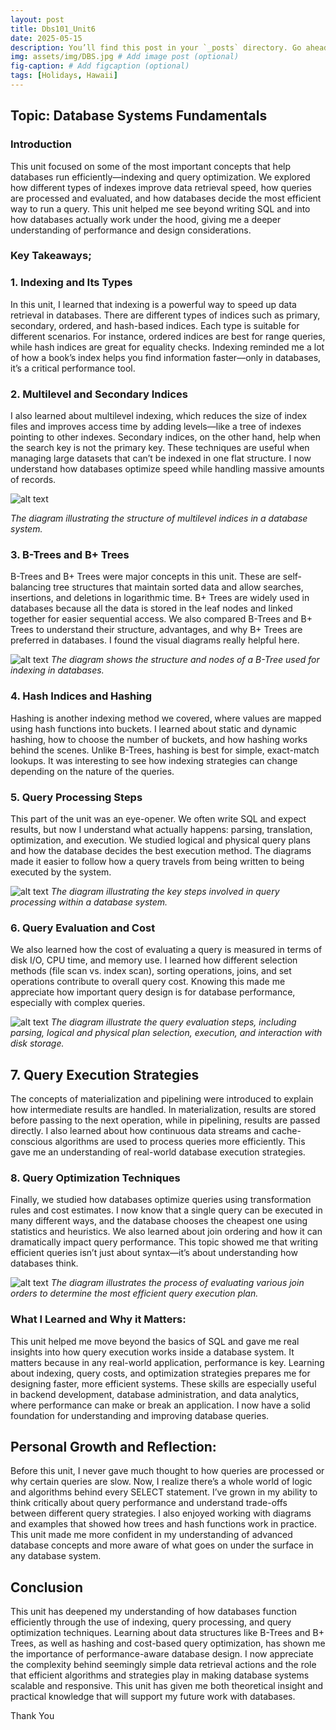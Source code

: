 ```yaml
---
layout: post
title: Dbs101_Unit6
date: 2025-05-15
description: You’ll find this post in your `_posts` directory. Go ahead and edit it and re-build the site to see your changes. # Add post description (optional)
img: assets/img/DBS.jpg # Add image post (optional)
fig-caption: # Add figcaption (optional)
tags: [Holidays, Hawaii]
---
```

## Topic: Database Systems Fundamentals

### Introduction

This unit  focused on some of the most important concepts that help databases run efficiently—indexing and query optimization. We explored how different types of indexes improve data retrieval speed, how queries are processed and evaluated, and how databases decide the most efficient way to run a query. This unit helped me see beyond writing SQL and into how databases actually work under the hood, giving me a deeper understanding of performance and design considerations.

###  Key Takeaways;

### 1.  Indexing and Its Types

In this unit, I learned that indexing is a powerful way to speed up data retrieval in databases. There are different types of indices such as primary, secondary, ordered, and hash-based indices. Each type is suitable for different scenarios. For instance, ordered indices are best for range queries, while hash indices are great for equality checks. Indexing reminded me a lot of how a book’s index helps you find information faster—only in databases, it’s a critical performance tool.


### 2. Multilevel and Secondary Indices

I also learned about multilevel indexing, which reduces the size of index files and improves access time by adding levels—like a tree of indexes pointing to other indexes. Secondary indices, on the other hand, help when the search key is not the primary key. These techniques are useful when managing large datasets that can’t be indexed in one flat structure. I now understand how databases optimize speed while handling massive amounts of records.

![alt text](../assets/img/Multiindexing.png)

*The diagram illustrating the structure of multilevel indices in a database system.*

### 3. B-Trees and B+ Trees

B-Trees and B+ Trees were major concepts in this unit. These are self-balancing tree structures that maintain sorted data and allow searches, insertions, and deletions in logarithmic time. B+ Trees are widely used in databases because all the data is stored in the leaf nodes and linked together for easier sequential access. We also compared B-Trees and B+ Trees to understand their structure, advantages, and why B+ Trees are preferred in databases. I found the visual diagrams really helpful here.

![alt text](../assets/img/B_Tree.png)
*The diagram shows the structure and nodes of a B-Tree used for indexing in databases.*

###  4. Hash Indices and Hashing

Hashing is another indexing method we covered, where values are mapped using hash functions into buckets. I learned about static and dynamic hashing, how to choose the number of buckets, and how hashing works behind the scenes. Unlike B-Trees, hashing is best for simple, exact-match lookups. It was interesting to see how indexing strategies can change depending on the nature of the queries.

### 5. Query Processing Steps

This part of the unit was an eye-opener. We often write SQL and expect results, but now I understand what actually happens: parsing, translation, optimization, and execution. We studied logical and physical query plans and how the database decides the best execution method. The diagrams made it easier to follow how a query travels from being written to being executed by the system.

![alt text](<../assets/img/Query processing step.png>)
*The diagram illustrating the key steps involved in query processing within a database system.*

### 6.  Query Evaluation and Cost

We also learned how the cost of evaluating a query is measured in terms of disk I/O, CPU time, and memory use. I learned how different selection methods (file scan vs. index scan), sorting operations, joins, and set operations contribute to overall query cost. Knowing this made me appreciate how important query design is for database performance, especially with complex queries.

![alt text](<../assets/img/Query Evaluation steps.png>)
*The diagram illustrate the query evaluation steps, including parsing, logical and physical plan selection, execution, and interaction with disk storage.*

## 7. Query Execution Strategies

The concepts of materialization and pipelining were introduced to explain how intermediate results are handled. In materialization, results are stored before passing to the next operation, while in pipelining, results are passed directly. I also learned about how continuous data streams and cache-conscious algorithms are used to process queries more efficiently. This gave me an understanding of real-world database execution strategies.

### 8. Query Optimization Techniques

Finally, we studied how databases optimize queries using transformation rules and cost estimates. I now know that a single query can be executed in many different ways, and the database chooses the cheapest one using statistics and heuristics. We also learned about join ordering and how it can dramatically impact query performance. This topic showed me that writing efficient queries isn’t just about syntax—it’s about understanding how databases think.

![alt text](<../assets/img/Join odering.png>)
*The diagram illustrates the process of evaluating various join orders to determine the most efficient query execution plan.*

### What I Learned and Why it Matters:

This unit helped me move beyond the basics of SQL and gave me real insights into how query execution works inside a database system. It matters because in any real-world application, performance is key. Learning about indexing, query costs, and optimization strategies prepares me for designing faster, more efficient systems. These skills are especially useful in backend development, database administration, and data analytics, where performance can make or break an application. I now have a solid foundation for understanding and improving database queries.

## Personal Growth and Reflection:
Before this unit, I never gave much thought to how queries are processed or why certain queries are slow. Now, I realize there’s a whole world of logic and algorithms behind every SELECT statement. I’ve grown in my ability to think critically about query performance and understand trade-offs between different query strategies. I also enjoyed working with diagrams and examples that showed how trees and hash functions work in practice. This unit made me more confident in my understanding of advanced database concepts and more aware of what goes on under the surface in any database system.

## Conclusion
This unit has deepened my understanding of how databases function efficiently through the use of indexing, query processing, and query optimization techniques. Learning about data structures like B-Trees and B+ Trees, as well as hashing and cost-based query optimization, has shown me the importance of performance-aware database design. I now appreciate the complexity behind seemingly simple data retrieval actions and the role that efficient algorithms and strategies play in making database systems scalable and responsive. This unit has given me both theoretical insight and practical knowledge that will support my future work with databases.


Thank You


